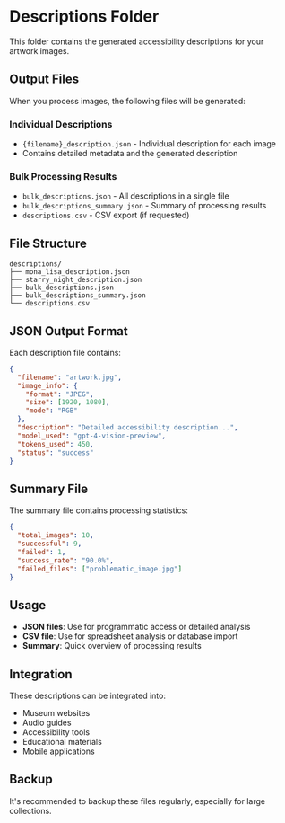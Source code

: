 # Descriptions Folder

This folder contains the generated accessibility descriptions for your artwork images.

## Output Files

When you process images, the following files will be generated:

### Individual Descriptions
- `{filename}_description.json` - Individual description for each image
- Contains detailed metadata and the generated description

### Bulk Processing Results
- `bulk_descriptions.json` - All descriptions in a single file
- `bulk_descriptions_summary.json` - Summary of processing results
- `descriptions.csv` - CSV export (if requested)

## File Structure

```
descriptions/
├── mona_lisa_description.json
├── starry_night_description.json
├── bulk_descriptions.json
├── bulk_descriptions_summary.json
└── descriptions.csv
```

## JSON Output Format

Each description file contains:

```json
{
  "filename": "artwork.jpg",
  "image_info": {
    "format": "JPEG",
    "size": [1920, 1080],
    "mode": "RGB"
  },
  "description": "Detailed accessibility description...",
  "model_used": "gpt-4-vision-preview",
  "tokens_used": 450,
  "status": "success"
}
```

## Summary File

The summary file contains processing statistics:

```json
{
  "total_images": 10,
  "successful": 9,
  "failed": 1,
  "success_rate": "90.0%",
  "failed_files": ["problematic_image.jpg"]
}
```

## Usage

- **JSON files**: Use for programmatic access or detailed analysis
- **CSV file**: Use for spreadsheet analysis or database import
- **Summary**: Quick overview of processing results

## Integration

These descriptions can be integrated into:
- Museum websites
- Audio guides
- Accessibility tools
- Educational materials
- Mobile applications

## Backup

It's recommended to backup these files regularly, especially for large collections. 